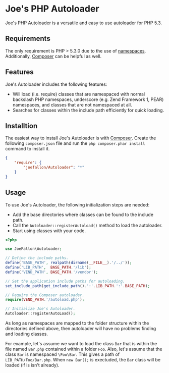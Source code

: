 # Joe's PHP Autoloader

Joe's PHP Autoloader is a versatile and easy to use autoloader for PHP 5.3.

## Requirements

The only requirement is PHP > 5.3.0 due to the use of
[namespaces](http://www.php.net/manual/en/language.namespaces.rationale.php).
Additionally, [Composer](https://getcomposer.org/) can be helpful as well.
 
## Features

Joe's Autoloader includes the following features:

* Will load (i.e. require) classes that are namespaced with normal backslash PHP
  namespaces, underscore (e.g. Zend Framework 1, PEAR) namespaces, and classes
  that are not namespaced at all.
* Searches for classes within the include path efficiently for quick loading.

## Installtion

The easiest way to install Joe's Autoloader is with
[Composer](https://getcomposer.org/). Create the following `composer.json` file
and run the `php composer.phar install` command to install it.

```json
{
    "require": {
        "joefallon/Autoloader": "*"
    }
}
```

## Usage

To use Joe's Autoloader, the following initialization steps are needed:

* Add the base directories where classes can be found to the include path.
* Call the `Autoloader::registerAutoload()` method to load the autoloader.
* Start using classes with your code.

```php
<?php

use JoeFallon\Autoloader;

// Define the include paths.
define('BASE_PATH', realpath(dirname(__FILE__).'/../'));
define('LIB_PATH',  BASE_PATH.'/lib');
define('VEND_PATH', BASE_PATH.'/vendor');

// Set the application include paths for autoloading.
set_include_path(get_include_path().':'.LIB_PATH.':'.BASE_PATH);

// Require the Composer autoloader.
require(VEND_PATH.'/autoload.php');

// Initialize Joe's Autoloader.
Autoloader::registerAutoLoad();
```

As long as namespaces are mapped to the folder structure within the directories
defined above, then autoloader will have no problems finding and loading classes.

For example, let's assume we want to load the class `Bar` that is within the file
named `Bar.php` contained within a folder `Foo`. Also, let's assume that the class
`Bar` is namespaced `\Foo\Bar`. This gives a path of `LIB_PATH/Foo/Bar.php`. When
`new Bar();` is exectuded, the `Bar` class will be loaded (if is isn't already).


